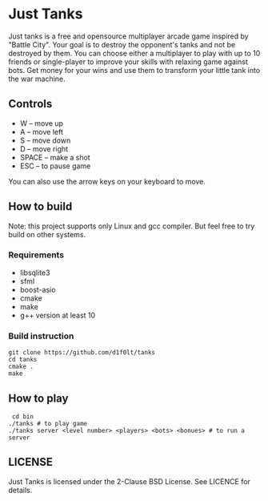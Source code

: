 # Just Tanks

Just tanks is a free and opensource multiplayer arcade game inspired by "Battle City". Your goal is to destroy the opponent's tanks and not be destroyed
by them. You can choose either a multiplayer to play with up to 10 friends or single-player to improve your
skills with relaxing game against bots. Get money for your wins and use them to transform your little tank into
the war machine.

## Controls

* W &ndash; move up
* A &ndash; move left
* S &ndash; move down
* D &ndash; move right
* SPACE &ndash; make a shot
* ESC &ndash; to pause game

You can also use the arrow keys on your keyboard to move.

## How to build

Note: this project supports only Linux and gcc compiler. But feel free to try build on other systems.

### Requirements

* libsqlite3
* sfml
* boost-asio
* cmake
* make
* g++ version at least 10

### Build instruction

    git clone https://github.com/d1f0lt/tanks
    cd tanks
    cmake .
    make 

## How to play

     cd bin
    ./tanks # to play game
    ./tanks server <level number> <players> <bots> <bonues> # to run a server

## LICENSE

Just Tanks is licensed under the 2-Clause BSD License. See LICENCE for details.
